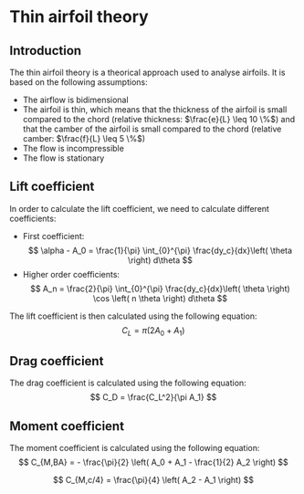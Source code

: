 # Thin airfoil theory

## Introduction

The thin airfoil theory is a theorical approach used to analyse airfoils. It is based on the following assumptions:

- The airflow is bidimensional
- The airfoil is thin, which means that the thickness of the airfoil is small compared to the chord (relative thickness: $\frac{e}{L} \leq 10 \%$) and that the camber of the airfoil is small compared to the chord (relative camber: $\frac{f}{L} \leq 5 \%$)
- The flow is incompressible
- The flow is stationary

## Lift coefficient

In order to calculate the lift coefficient, we need to calculate different coefficients:

- First coefficient:
$$
\alpha - A_0 = \frac{1}{\pi} \int_{0}^{\pi} \frac{dy_c}{dx}\left( \theta \right) d\theta
$$
- Higher order coefficients:
$$
A_n = \frac{2}{\pi} \int_{0}^{\pi} \frac{dy_c}{dx}\left( \theta \right) \cos \left( n \theta \right) d\theta 
$$

The lift coefficient is then calculated using the following equation:
$$
C_L = \pi \left( 2 A_0 + A_1 \right)
$$

## Drag coefficient

The drag coefficient is calculated using the following equation:
$$
C_D = \frac{C_L^2}{\pi A_1}
$$

## Moment coefficient

The moment coefficient is calculated using the following equation:
$$
C_{M,BA} = - \frac{\pi}{2} \left( A_0 + A_1 - \frac{1}{2} A_2 \right)
$$

$$
C_{M,c/4} = \frac{\pi}{4} \left( A_2 - A_1 \right)
$$